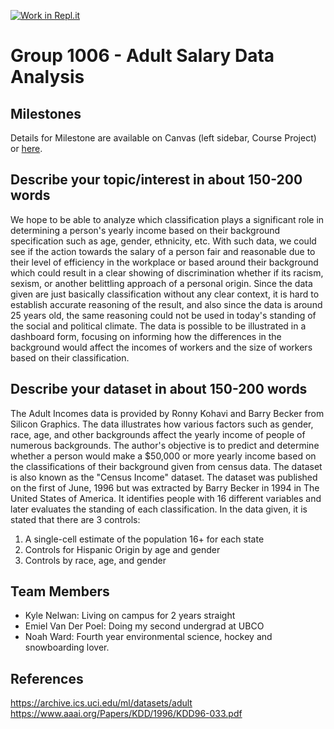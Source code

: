 [![Work in Repl.it](https://classroom.github.com/assets/work-in-replit-14baed9a392b3a25080506f3b7b6d57f295ec2978f6f33ec97e36a161684cbe9.svg)](https://classroom.github.com/online_ide?assignment_repo_id=358643&assignment_repo_type=GroupAssignmentRepo)
# Group 1006 - Adult Salary Data Analysis

## Milestones

Details for Milestone are available on Canvas (left sidebar, Course Project) or [here](https://firas.moosvi.com/courses/data301/project/milestone01.html).

## Describe your topic/interest in about 150-200 words

We hope to be able to analyze which classification plays a significant role in determining a person's yearly income based on their background specification such as age, gender, ethnicity, etc. With such data, we could see if the action towards the salary of a person fair and reasonable due to their level of efficiency in the workplace or based around their background which could result in a clear showing of discrimination whether if its racism, sexism, or another belittling approach of a personal origin. Since the data given are just basically classification without any clear context, it is hard to establish accurate reasoning of the result, and also since the data is around 25 years old, the same reasoning could not be used in today's standing of the social and political climate. The data is possible to be illustrated in a dashboard form, focusing on informing how the differences in the background would affect the incomes of workers and the size of workers based on their classification.

## Describe your dataset in about 150-200 words

The Adult Incomes data is provided by Ronny Kohavi and Barry Becker from Silicon Graphics. The data illustrates how various factors such as gender, race, age, and other backgrounds affect the yearly income of people of numerous backgrounds. The author's objective is to predict and determine whether a person would make a $50,000 or more yearly income based on the classifications of their background given from census data. The dataset is also known as the "Census Income" dataset. The dataset was published on the first of June, 1996 but was extracted by Barry Becker in 1994 in The United States of America. It identifies people with 16 different variables and later evaluates the standing of each classification. In the data given, it is stated that there are 3 controls: 
1. A single-cell estimate of the population 16+ for each state
2. Controls for Hispanic Origin by age and gender
3. Controls by race, age, and gender 

## Team Members

- Kyle Nelwan: Living on campus for 2 years straight
- Emiel Van Der Poel: Doing my second undergrad at UBCO
- Noah Ward: Fourth year environmental science, hockey and snowboarding lover.

## References

https://archive.ics.uci.edu/ml/datasets/adult
https://www.aaai.org/Papers/KDD/1996/KDD96-033.pdf